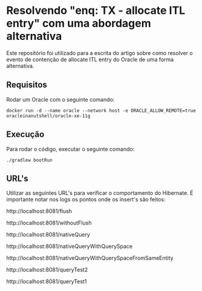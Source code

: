 # Resolvendo "enq: TX - allocate ITL entry" com uma abordagem alternativa
Este repositório foi utilizado para a escrita do artigo sobre como resolver o evento de contenção de allocate ITL entry do Oracle de uma forma alternativa.

## Requisitos
Rodar um Oracle com o seguinte comando:
```
docker run -d --name oracle --network host -e ORACLE_ALLOW_REMOTE=true oracleinanutshell/oracle-xe-11g
```

## Execução
Para rodar o código, executar o seguinte comando:
```
./gradlew bootRun
```

## URL's
Utilizar as seguintes URL's para verificar o comportamento do Hibernate. É importante notar nos logs os pontos onde os insert's são feitos:

http://localhost:8081/flush

http://localhost:8081/withoutFlush

http://localhost:8081/nativeQuery

http://localhost:8081/nativeQueryWithQuerySpace

http://localhost:8081/nativeQueryWithQuerySpaceFromSameEntity

http://localhost:8081/queryTest2

http://localhost:8081/queryTest1
